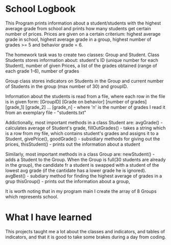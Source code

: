 # School Logbook
This Program prints information about a student/students with the highest average grade from school and prints how many students get certain number of prices.
Prices are given on a certain criterium:
highest average grade in school, highest average grade in a group, highest number of grades >= 5 and behavior grade = 6.

The homework task was to create two classes: Group and Student.
Class Students stores information about:
student's ID (unique number for each Student),
number of given Prices,
a list of the grades obtained (range of each grade 1-6),
number of grades

Group class stores indicators on Students in the Group and current number of Students in the group (max number of 30) and groupID.

Information about the students is read from a file, where each row in the file is in given form:
[GroupID] [Grade on behavior] [number of grades] [grade_1] [grade_2] ... [grade_n] - where 'n' is the number of grades
I read it from an exemplary file - "students.txt"

Addictionally, most important methods in a class Student are:
avgGrade() - calculates average of Student's grade,
fillOutGrades() - takes a string which is a row from my file, which contains student's grades and assigns it to a Student,
givePrice(), goodGrade() - subsidiary methods for giving out the prices,
thisStudent() - prints out the information about a student

Similarly, most important methods in a class Group are:
newStudent() - adds a Student to the Group. When the Group is full(30 students are already in the group), the candidate fr a student is swapped with a student of the lowest avg grade (if the cantidate has a lower grade he is ignored).
avgBest() - subdiary method for finding the highest average of grades in a grup
thisGroup() - prints out the information about a group,

It is worth noting that in my program main I create the array of 8 Groups which represents school.

# What I have learned
This projects taught me a lot about the classes and indicators, and tables of indicators, and that it is good to take some brakes during a day from coding.
